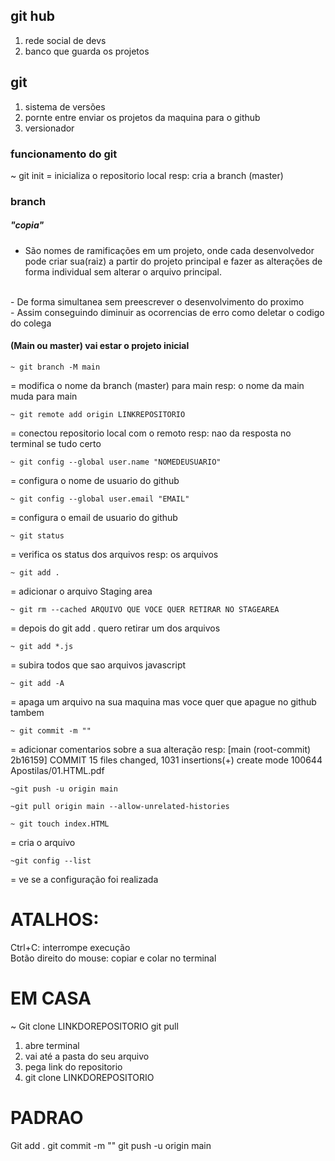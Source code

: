 
## git hub 
1. rede social de devs
2. banco que guarda os projetos

## git 
1. sistema de versões 
2. pornte entre enviar os projetos da maquina para o github
3. versionador

### funcionamento do git 

~ git init 
= inicializa o repositorio local
resp: cria a branch (master) 


### branch 
##### "copia"
   - São nomes de ramificações em um projeto, onde cada desenvolvedor pode criar sua(raiz) a partir do projeto principal e fazer as alterações de forma individual sem alterar o arquivo principal. 
   <br>
   - De forma simultanea sem preescrever o desenvolvimento do proximo
   <br>
   - Assim conseguindo diminuir as ocorrencias de erro como deletar o codigo do colega 

#### (Main ou master) vai estar o projeto inicial

```
~ git branch -M main 
```
= modifica o nome da branch (master) para main
resp: o nome da main muda para main

```
~ git remote add origin LINKREPOSITORIO
```

= conectou repositorio local com o remoto
resp: nao da resposta no terminal se tudo certo

```
~ git config --global user.name "NOMEDEUSUARIO"
```
= configura o nome de usuario do github
```
~ git config --global user.email "EMAIL"
```
= configura o email de usuario do github
```
~ git status
```
= verifica os status dos arquivos
resp: os arquivos
```
~ git add .
```
= adicionar o arquivo Staging area
```
~ git rm --cached ARQUIVO QUE VOCE QUER RETIRAR NO STAGEAREA
```
= depois do git add . quero retirar um dos arquivos
```
~ git add *.js 
```
= subira todos que sao arquivos javascript
```
~ git add -A
```
= apaga um arquivo na sua maquina mas voce quer que apague no github tambem
```
~ git commit -m ""
```
= adicionar comentarios sobre a sua alteração
resp: [main (root-commit) 2b16159] COMMIT
 15 files changed, 1031 insertions(+)
 create mode 100644 Apostilas/01.HTML.pdf
```
~git push -u origin main
```
```
~git pull origin main --allow-unrelated-histories
```
```
~ git touch index.HTML
```
= cria o arquivo
```
~git config --list
```
= ve se a configuração foi realizada

# ATALHOS: #
Ctrl+C: interrompe execução
<br>
Botão direito do mouse: copiar e colar no terminal

# EM CASA #
~ Git clone LINKDOREPOSITORIO
git pull

1. abre terminal
2. vai até a pasta do seu arquivo
3. pega  link do repositorio
4. git clone LINKDOREPOSITORIO



# PADRAO #

Git add .
git commit -m ""
git push -u origin main

